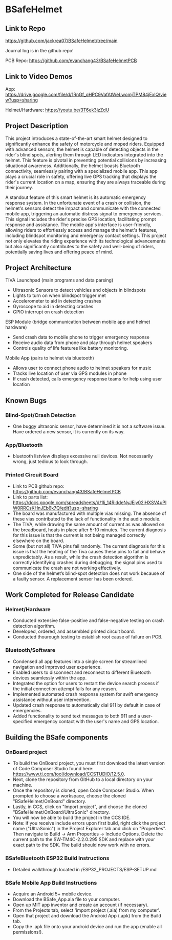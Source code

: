 # BSafeHelmet
## Link to Repo
https://github.com/jackrea07/BSafeHelmet/tree/main

Journal log is in the github repo!

PCB Repo: https://github.com/evanchang43/BSafeHelmetPCB
## Link to Video Demos
App: https://drive.google.com/file/d/1RnGf_oHPC9VafAtWeLwomjTPM84jExlQ/view?usp=sharing

Helmet/Hardware: https://youtu.be/3T6ek3lzZdU

## Project Description
This project introduces a state-of-the-art smart helmet designed to significantly enhance the safety of motorcycle and moped riders. Equipped with advanced sensors, the helmet is capable of detecting objects in the rider's blind spots, alerting them through LED indicators integrated into the helmet. This feature is pivotal in preventing potential collisions by increasing situational awareness. Additionally, the helmet boasts Bluetooth connectivity, seamlessly pairing with a specialized mobile app. This app plays a crucial role in safety, offering live GPS tracking that displays the rider's current location on a map, ensuring they are always traceable during their journey.

A standout feature of this smart helmet is its automatic emergency response system. In the unfortunate event of a crash or collision, the helmet's sensors detect the impact and communicate with the connected mobile app, triggering an automatic distress signal to emergency services. This signal includes the rider's precise GPS location, facilitating prompt response and assistance. The mobile app's interface is user-friendly, allowing riders to effortlessly access and manage the helmet's features, including blindspot monitoring and emergency contact settings. This project not only elevates the riding experience with its technological advancements but also significantly contributes to the safety and well-being of riders, potentially saving lives and offering peace of mind.

## Project Architecture

TIVA Launchpad (main programs and data parsing)
- Ultrasonic Sensors to detect vehicles and objects in blindspots
- Lights to turn on when blindspot trigger met
- Accelerometer to aid in detecting crashes
- Gyroscope to aid in detecting crashes
- GPIO interrupt on crash detection
  
ESP Module (bridge communication between mobile app and helmet hardware)
- Send crash data to mobile phone to trigger emergency response
- Receive audio data from phone and play through helmet speakers
- Controls quality of life features like battery monitoring. 

Mobile App (pairs to helmet via bluetooth)
- Allows user to connect phone audio to helmet speakers for music
- Tracks live location of user via GPS modules in phone
- If crash detected, calls emergency response teams for help using user location

## Known Bugs
### Blind-Spot/Crash Detection
- One buggy ultrasonic sensor, have determined it is not a software issue. Have ordered a new sensor, it is currently on its way.

### App/Bluetooth
- bluetooth listview displays excessive null devices. Not necessarily wrong, just tedious to look through.

### Printed Circuit Board
- Link to PCB github repo: https://github.com/evanchang43/BSafeHelmetPCB
- Link to parts list: https://docs.google.com/spreadsheets/d/1Ij_14RiddeNyJEjv02iHXSV4uPIW0RRCsKHnJEb6k7Q/edit?usp=sharing
- The board was manufactured with multiple vias missing. The absence of these vias contributed to the lack of functionality in the audio module. 
- The TIVA, while drawing the same amount of current as was allowed on the breadboard, heats in place after 5-10 minutes. The current diagnosis for this issue is that the current is not being managed correctly elsewhere on the board. 
- Some (but not all) TIVA pins fail randomly. The current diagnosis for this issue is that the heating of the Tiva causes these pins to fail and behave unpredictably. As a result, while the crash detection algorithm is correctly identifying crashes during debugging, the signal pins used to communicate the crash are not working effectively. 
- One side of the helmet’s blind-spot detection does not work because of a faulty sensor. A replacement sensor has been ordered. 

## Work Completed for Release Candidate
### Helmet/Hardware
- Conducted extensive false-positive and false-negative testing on crash detection algorithm.
- Developed, ordered, and assembled printed circuit board.
- Conducted thourough testing to establish root cause of failure on PCB.
### Bluetooth/Software
- Condensed all app features into a single screen for streamlined navigation and improved user experience.
- Enabled users to disconnect and reconnect to different Bluetooth devices seamlessly within the app.
- Integrated the option for users to restart the device search process if the initial connection attempt fails for any reason.
- Implemented automated crash response system for swift emergency assistance without user intervention.
- Updated crash response to automatically dial 911 by default in case of emergencies.
- Added functionality to send text messages to both 911 and a user-specified emergency contact with the user's name and GPS location.

## Building the BSafe components
### OnBoard project
- To build the OnBoard project, you must first download the latest version of Code Composer Studio found here: https://www.ti.com/tool/download/CCSTUDIO/12.5.0.
- Next, clone the repository from GitHub to a local directory on your machine.
- Once the repository is cloned, open Code Composer Studio. When prompted to choose a workspace, choose the cloned "BSafeHelmet/OnBoard" directory.
- Lastly, in CCS, click on "Import project", and choose the cloned "BSafeHelmet/OnBoard/UltraSonic" directory.
- You will now be able to build the project in the CCS IDE.
- Note: if you receive include errors upon first build, right click the project name ("UltraSonic") in the Project Explorer tab and click on "Properties". Then navigate to Build -> Arm Properties -> Include Options. Delete the current path to the SW-TM4C-2.2.0.295 SDK and replace with your exact path to the SDK. The build should now work with no errors.

### BSafeBluetooth ESP32 Build Instructions
- Detailed walkthrough located in /ESP32_PROJECTS/ESP-SETUP.md

### BSafe Mobile App Build Instructions
- Acquire an Android 5+ mobile device.
- Download the BSafe_App.aia file to your computer.
- Open up MIT app inventor and create an account (if necessary).
- From the Projects tab, select 'import project (.aia) from my computer'.
- Open that project and download the Android App (.apk) from the Build tab.
- Copy the .apk file onto your android device and run the app (enable all permissions!).
